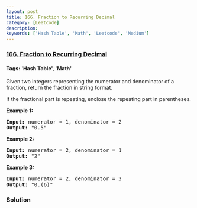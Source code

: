 ```yaml
---
layout: post
title: 166. Fraction to Recurring Decimal
category: [Leetcode]
description: 
keywords: ['Hash Table', 'Math', 'Leetcode', 'Medium']
---
```

### [166. Fraction to Recurring Decimal](https://leetcode.com/problems/fraction-to-recurring-decimal)

#### Tags: 'Hash Table', 'Math'

<div class="content__u3I1 question-content__JfgR"><div><p>Given two integers representing the numerator and denominator of a fraction, return the fraction in string format.</p>
<p>If the fractional part is repeating, enclose the repeating part in parentheses.</p>
<p><strong>Example 1:</strong></p>
<pre><strong>Input:</strong> numerator = 1, denominator = 2
<strong>Output:</strong> "0.5"
</pre>
<p><strong>Example 2:</strong></p>
<pre><strong>Input:</strong> numerator = 2, denominator = 1
<strong>Output:</strong> "2"</pre>
<p><strong>Example 3:</strong></p>
<pre><strong>Input:</strong> numerator = 2, denominator = 3
<strong>Output: </strong>"0.(6)"
</pre>
</div></div>

### Solution
